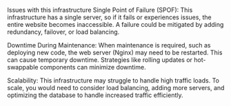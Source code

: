 Issues with this infrastructure
Single Point of Failure (SPOF):
This infrastructure has a single server, so if it fails or experiences issues, the entire website becomes inaccessible. A failure could be mitigated by adding redundancy, failover, or load balancing.

Downtime During Maintenance:
When maintenance is required, such as deploying new code, the web server (Nginx) may need to be restarted. This can cause temporary downtime. Strategies like rolling updates or hot-swappable components can minimize downtime.

Scalability:
This infrastructure may struggle to handle high traffic loads. To scale, you would need to consider load balancing, adding more servers, and optimizing the database to handle increased traffic efficiently.
